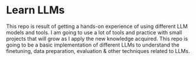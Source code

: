 # Learn LLMs

This repo is result of getting a hands-on experience of using different LLM models and tools. I am going to use a lot of tools and practice with small projects that will grow as I apply the new knowledge acquired.
This repo is going to be a basic implementation of different LLMs to understand the finetuning, data preparation, evaluation & other techniques related to LLMs.
